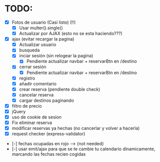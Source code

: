 # TODO:
- [X] Fotos de usuario (Casi listo) (!!)
  - [X] Usar multer().single()
  - [X] Actualizar por AJAX (esto no se esta haciendo???)
- [X] ajax (evitar recargar la pagina)
  - [X] Actualizar usuario
  - [X] busqueda
  - [X] inciar sesión (sin relogear la pagina)
    - [X] Pendiente actualizar navbar + reservarBtn en /destino
  - [X] cerrar sesión
    - [X] Pendiente actualizar navbar + reservarBtn en /destino
  - [X] registro
  - [X] añadir comentario
  - [X] crear reserva (pendiente double check)
  - [X] cancelar reserva
  - [X] cargar destinos paginando
- [X] filtro de precio
- [X] jQuery
- [X] uso de cookie de sesion
- [X] Fix eliminar reserva
- [X] modificar reservas ya hechas (no cancerlar y volver a hacerla)  
- [X] request checker (express-validator)

- [-] fechas ocupadas en rojo --> {not needed}
- [-] usar emit/ajax para que se te cambie tu calendario dinamicamente, marcando las fechas recien cogidas